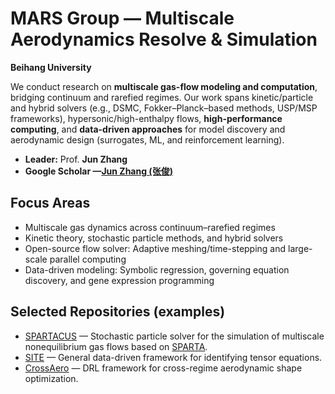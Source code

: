 # MARS Group — Multiscale Aerodynamics Resolve & Simulation

**Beihang University**

We conduct research on **multiscale gas-flow modeling and computation**, bridging continuum and rarefied regimes. Our work spans kinetic/particle and hybrid solvers (e.g., DSMC, Fokker–Planck–based methods, USP/MSP frameworks), hypersonic/high-enthalpy flows, **high-performance computing**, and **data-driven approaches** for model discovery and aerodynamic design (surrogates, ML, and reinforcement learning).

- **Leader:** Prof. **Jun Zhang**
- **Google Scholar —[Jun Zhang (张俊)](https://scholar.google.com/citations?user=6vjJtPsAAAAJ&hl=en&oi=ao)** 

## Focus Areas
- Multiscale gas dynamics across continuum–rarefied regimes  
- Kinetic theory, stochastic particle methods, and hybrid solvers  
- Open-source flow solver: Adaptive meshing/time-stepping and large-scale parallel computing  
- Data-driven modeling: Symbolic regression, governing equation discovery, and gene expression programming

## Selected Repositories (examples)
- [SPARTACUS](https://github.com/BUAA-MARS-group/SPARTACUS) — Stochastic particle solver for the simulation of multiscale nonequilibrium gas flows based on [SPARTA](https://github.com/sparta/sparta).
- [SITE](https://github.com/BUAA-MARS-group/SITE) — General data-driven framework for identifying tensor equations.
- [CrossAero](https://github.com/BUAA-MARS-group/CrossAero-DRL) — DRL framework for cross-regime aerodynamic shape optimization.

